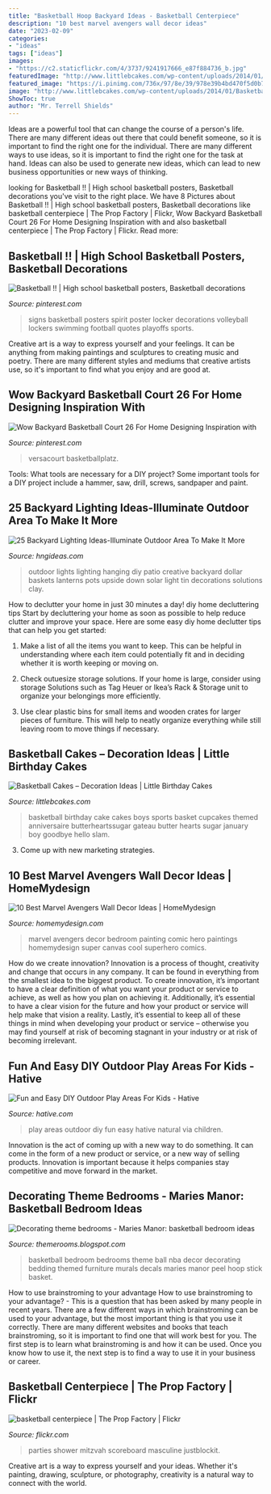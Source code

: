 ```yaml
---
title: "Basketball Hoop Backyard Ideas - Basketball Centerpiece"
description: "10 best marvel avengers wall decor ideas"
date: "2023-02-09"
categories:
- "ideas"
tags: ["ideas"]
images:
- "https://c2.staticflickr.com/4/3737/9241917666_e87f884736_b.jpg"
featuredImage: "http://www.littlebcakes.com/wp-content/uploads/2014/01/Basketball-Cakes-Pictures.jpg"
featured_image: "https://i.pinimg.com/736x/97/8e/39/978e39b4bd470f5d0b76d8f073454332--cheerleading-decorations-cheerleading-signs.jpg"
image: "http://www.littlebcakes.com/wp-content/uploads/2014/01/Basketball-Cakes-Pictures.jpg"
ShowToc: true
author: "Mr. Terrell Shields"
---
```



Ideas are a powerful tool that can change the course of a person's life. There are many different ideas out there that could benefit someone, so it is important to find the right one for the individual. There are many different ways to use ideas, so it is important to find the right one for the task at hand. Ideas can also be used to generate new ideas, which can lead to new business opportunities or new ways of thinking.

	

		
looking for Basketball !! | High school basketball posters, Basketball decorations you've visit to the right place. We have 8 Pictures about Basketball !! | High school basketball posters, Basketball decorations like basketball centerpiece | The Prop Factory | Flickr, Wow Backyard Basketball Court 26 For Home Designing Inspiration with and also basketball centerpiece | The Prop Factory | Flickr. Read more:
		
    
## Basketball !! | High School Basketball Posters, Basketball Decorations

<img loading=lazy src="https://i.pinimg.com/736x/97/8e/39/978e39b4bd470f5d0b76d8f073454332--cheerleading-decorations-cheerleading-signs.jpg" onerror="this.onerror=null;this.src='https://tse4.mm.bing.net/th?id=OIP.wmwvyAE1m9kD4afbV0uBwAAAAA&amp;pid=15.1';" alt="Basketball !! | High school basketball posters, Basketball decorations">

_Source: pinterest.com_

>signs basketball posters spirit poster locker decorations volleyball lockers swimming football quotes playoffs sports. 

	

Creative art is a way to express yourself and your feelings. It can be anything from making paintings and sculptures to creating music and poetry. There are many different styles and mediums that creative artists use, so it's important to find what you enjoy and are good at.

    
## Wow Backyard Basketball Court 26 For Home Designing Inspiration With

<img loading=lazy src="https://i.pinimg.com/736x/14/b1/10/14b110edccd152924171660eece32ec8.jpg" onerror="this.onerror=null;this.src='https://tse2.mm.bing.net/th?id=OIP.2bF1oLVzDPqqkz5IoAN2pQHaFj&amp;pid=15.1';" alt="Wow Backyard Basketball Court 26 For Home Designing Inspiration with">

_Source: pinterest.com_

>versacourt basketballplatz. 

	

Tools: What tools are necessary for a DIY project?
Some important tools for a DIY project include a hammer, saw, drill, screws, sandpaper and paint.

    
## 25 Backyard Lighting Ideas-Illuminate Outdoor Area To Make It More

<img loading=lazy src="http://hngideas.com/wp-content/uploads/2016/08/Outdoor-Hanging-Lights.jpg?x83805" onerror="this.onerror=null;this.src='https://tse4.mm.bing.net/th?id=OIP.FKBueNRVvBxkRG5eUYsAIgHaLJ&amp;pid=15.1';" alt="25 Backyard Lighting Ideas-Illuminate Outdoor Area To Make It More">

_Source: hngideas.com_

>outdoor lights lighting hanging diy patio creative backyard dollar baskets lanterns pots upside down solar light tin decorations solutions clay. 

	

How to declutter your home in just 30 minutes a day!
diy home decluttering tips
Start by decluttering your home as soon as possible to help reduce clutter and improve your space. Here are some easy diy home declutter tips that can help you get started:

1. Make a list of all the items you want to keep. This can be helpful in understanding where each item could potentially fit and in deciding whether it is worth keeping or moving on.

2. Check outuesize storage solutions. If your home is large, consider using storage Solutions such as Tag Heuer or Ikea’s Rack & Storage unit to organize your belongings more efficiently.

3. Use clear plastic bins for small items and wooden crates for larger pieces of furniture. This will help to neatly organize everything while still leaving room to move things if necessary. 


    
## Basketball Cakes – Decoration Ideas | Little Birthday Cakes

<img loading=lazy src="http://www.littlebcakes.com/wp-content/uploads/2014/01/Basketball-Cakes-Pictures.jpg" onerror="this.onerror=null;this.src='https://tse4.mm.bing.net/th?id=OIP.dMlOi_CHHogNj1eXQZYniwHaKB&amp;pid=15.1';" alt="Basketball Cakes – Decoration Ideas | Little Birthday Cakes">

_Source: littlebcakes.com_

>basketball birthday cake cakes boys sports basket cupcakes themed anniversaire butterheartssugar gateau butter hearts sugar january boy goodbye hello slam. 

	

3. Come up with new marketing strategies.

    
## 10 Best Marvel Avengers Wall Decor Ideas | HomeMydesign

<img loading=lazy src="http://homemydesign.com/wp-content/uploads/2016/05/the-avengers-symbol-wall-decor-ideas.jpg" onerror="this.onerror=null;this.src='https://tse3.mm.bing.net/th?id=OIP.4f-wYlQhns6qgL2nRZzQUgHaJ4&amp;pid=15.1';" alt="10 Best Marvel Avengers Wall Decor Ideas | HomeMydesign">

_Source: homemydesign.com_

>marvel avengers decor bedroom painting comic hero paintings homemydesign super canvas cool superhero comics. 

	

How do we create innovation?
Innovation is a process of thought, creativity and change that occurs in any company. It can be found in everything from the smallest idea to the biggest product. To create innovation, it’s important to have a clear definition of what you want your product or service to achieve, as well as how you plan on achieving it. Additionally, it’s essential to have a clear vision for the future and how your product or service will help make that vision a reality. Lastly, it’s essential to keep all of these things in mind when developing your product or service – otherwise you may find yourself at risk of becoming stagnant in your industry or at risk of becoming irrelevant.

    
## Fun And Easy DIY Outdoor Play Areas For Kids - Hative

<img loading=lazy src="https://hative.com/wp-content/uploads/2016/03/outdoor-play-areas/3-outdoor-play-areas.jpg" onerror="this.onerror=null;this.src='https://tse1.mm.bing.net/th?id=OIP.ffQWermvIlDI9HUyeMZJsQHaJ4&amp;pid=15.1';" alt="Fun and Easy DIY Outdoor Play Areas For Kids - Hative">

_Source: hative.com_

>play areas outdoor diy fun easy hative natural via children. 

	

Innovation is the act of coming up with a new way to do something. It can come in the form of a new product or service, or a new way of selling products. Innovation is important because it helps companies stay competitive and move forward in the market.

    
## Decorating Theme Bedrooms - Maries Manor: Basketball Bedroom Ideas

<img loading=lazy src="https://3.bp.blogspot.com/-3s2km7418wI/WKg9PDPzhlI/AAAAAAAAoWU/zBq_kpH-l6UEtlQ-GsJ8V5FC-vZXr0pMwCLcB/s1600/basketball%2Bbedding%2Bbasketball%2Bwall%2Bdecals%2Bbasketball%2Bbedrooms.jpg" onerror="this.onerror=null;this.src='https://tse1.mm.bing.net/th?id=OIP._2LWXMyfzPJ4EzbgqponrgHaJJ&amp;pid=15.1';" alt="Decorating theme bedrooms - Maries Manor: basketball bedroom ideas">

_Source: themerooms.blogspot.com_

>basketball bedroom bedrooms theme ball nba decor decorating bedding themed furniture murals decals maries manor peel hoop stick basket. 

	

How to use brainstroming to your advantage
How to use brainstroming to your advantage? - This is a question that has been asked by many people in recent years. There are a few different ways in which brainstroming can be used to your advantage, but the most important thing is that you use it correctly. There are many different websites and books that teach brainstroming, so it is important to find one that will work best for you. The first step is to learn what brainstroming is and how it can be used. Once you know how to use it, the next step is to find a way to use it in your business or career.

    
## Basketball Centerpiece | The Prop Factory | Flickr

<img loading=lazy src="https://c2.staticflickr.com/4/3737/9241917666_e87f884736_b.jpg" onerror="this.onerror=null;this.src='https://tse2.mm.bing.net/th?id=OIP.izVeeN-rVi5ZgUjMs3yyBwHaNI&amp;pid=15.1';" alt="basketball centerpiece | The Prop Factory | Flickr">

_Source: flickr.com_

>parties shower mitzvah scoreboard masculine justblockit. 

	

Creative art is a way to express yourself and your ideas. Whether it's painting, drawing, sculpture, or photography, creativity is a natural way to connect with the world.

